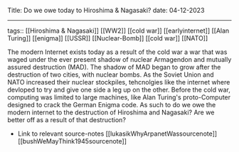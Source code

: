 
Title: Do we owe today to Hiroshima & Nagasaki?
date: 04-12-2023


---

tags::   [[Hiroshima & Nagasaki]] [[WW2]] [[cold war]] [[earlyinternet]] [[Alan Turing]] [[enigma]] [[USSR]] [[Nuclear-Bomb]] [[cold war]] [[NATO]] 

The modern Internet exists today as a result of the cold war a war that was waged under the ever present shadow of nuclear Armagendon and mutually assured destruction (MAD).  The shadow of MAD began to grow after the destruction of two cities, with nuclear bombs. As the Soviet Union and NATO increased their nuclear stockpiles, tehcnolgies like the internet where devloped to try and give one side a leg up on the other. Before the cold war, computing was limited to large machines, like Alan Turing's proto-Computer designed to crack the German Enigma code.  As such to do we owe the modern internet to the destruction of Hiroshima and Nagasaki? Are we better off as a result of that destruction?


- Link to relevant source-notes
[[lukasikWhyArpanetWassourcenote]]
[[bushWeMayThink1945sourcenote]]